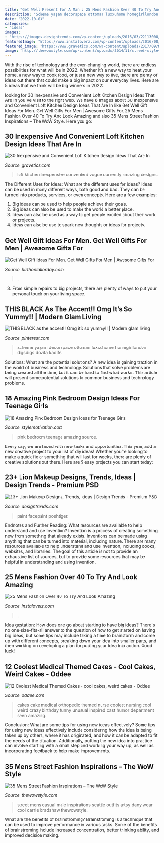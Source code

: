 ```yaml
---
title: "Get Well Present For A Man : 25 Mens Fashion Over 40 To Try And Look Amazing"
description: "Scheme yaşam decorspace ottoman luxxuhome homegirllondon digsdigs dovita kadife"
date: "2022-10-03"
categories:
- "ideas"
images:
- "https://images.designtrends.com/wp-content/uploads/2016/03/22113008/Casual-Look-Lion-Makeup-Girl.jpg"
featuredImage: "https://www.instaloverz.com/wp-content/uploads/2016/08/18-mens-fashion-over-40.jpg"
featured_image: "https://www.gravetics.com/wp-content/uploads/2017/09/Most-Amazing-Loft-Designs.jpg"
image: "http://thewowstyle.com/wp-content/uploads/2014/11/street-style4.jpg"
---
```



With the rise of technology and the ever-changing world, there are endless possibilities for what will be in 2022. Whether it’s a new way to heat your home, a new way to cook food, or just a new way to live, there are plenty of ideas out there that could make a big impact on our everyday lives. Here are 5 ideas that we think will be big winners in 2022: 

	

		
looking for 30 Inexpensive and Convenient Loft Kitchen Design Ideas That Are In you've visit to the right web. We have 8 Images about 30 Inexpensive and Convenient Loft Kitchen Design Ideas That Are In like Get Well Gift Ideas For Men. Get Well Gifts For Men | Awesome Gifts For, 25 Mens Fashion Over 40 To Try And Look Amazing and also 35 Mens Street Fashion Inspirations – The WoW Style. Here you go:
		
    
## 30 Inexpensive And Convenient Loft Kitchen Design Ideas That Are In

<img loading=lazy src="https://www.gravetics.com/wp-content/uploads/2017/09/Most-Amazing-Loft-Designs.jpg" onerror="this.onerror=null;this.src='https://tse2.mm.bing.net/th?id=OIP.oTafzk715S6CnpJ-HqVWVAHaLH&amp;pid=15.1';" alt="30 Inexpensive and Convenient Loft Kitchen Design Ideas That Are In">

_Source: gravetics.com_

>loft kitchen inexpensive convenient vogue currently amazing designs. 

	

The Different Uses for Ideas: What are the different uses for ideas?
Ideas can be used in many different ways, both good and bad. They can be turned into products, services, or even concepts. Here are a few examples:
1. Big ideas can be used to help people achieve their goals. 
2. Big ideas can also be used to make the world a better place. 
3. Ideas can also be used as a way to get people excited about their work or projects. 
4. Ideas can also be use to spark new thoughts or ideas for projects.

    
## Get Well Gift Ideas For Men. Get Well Gifts For Men | Awesome Gifts For

<img loading=lazy src="http://birthonlaborday.com/pics/get-well-gift-ideas-for-men-2.jpg" onerror="this.onerror=null;this.src='https://tse3.mm.bing.net/th?id=OIP._DikgeTC7sZS-dHWnQC5ggHaJ4&amp;pid=15.1';" alt="Get Well Gift Ideas For Men. Get Well Gifts For Men | Awesome Gifts For">

_Source: birthonlaborday.com_

>. 

	

3. From simple repairs to big projects, there are plenty of ways to put your personal touch on your living space.

    
## THIS BLACK As The Accent!! Omg It’s So Yummy!! | Modern Glam Living

<img loading=lazy src="https://i.pinimg.com/736x/fb/78/ae/fb78aeb1eefd46493256c8faabd46719.jpg" onerror="this.onerror=null;this.src='https://tse2.mm.bing.net/th?id=OIP.Oyw3E2lDzlqVeddLMdX05gHaJ3&amp;pid=15.1';" alt="THIS BLACK as the accent!! Omg it’s so yummy!! | Modern glam living">

_Source: pinterest.com_

>scheme yaşam decorspace ottoman luxxuhome homegirllondon digsdigs dovita kadife. 

	

Solutions: What are the potential solutions?
A new idea is gaining traction in the world of business and technology. Solutions that solve problems are being created all the time, but it can be hard to find what works. This article will present some potential solutions to common business and technology problems.

    
## 18 Amazing Pink Bedroom Design Ideas For Teenage Girls

<img loading=lazy src="https://www.stylemotivation.com/wp-content/uploads/2014/02/22-Pink-Bedroom-Design-Ideas-for-Little-Ladies-16.jpg" onerror="this.onerror=null;this.src='https://tse3.mm.bing.net/th?id=OIP.KAVqxCX5_Sjtjxdh6CDH7AHaE7&amp;pid=15.1';" alt="18 Amazing Pink Bedroom Design Ideas for Teenage Girls">

_Source: stylemotivation.com_

>pink bedroom teenage amazing source. 

	

Every day, we are faced with new tasks and opportunities. This year, add a new creative project to your list of diy ideas! Whether you're looking to make a quick fix or something that will last for weeks, there are plenty of creative solutions out there. Here are 5 easy projects you can start today: 

    
## 23+ Lion Makeup Designs, Trends, Ideas | Design Trends - Premium PSD

<img loading=lazy src="https://images.designtrends.com/wp-content/uploads/2016/03/22113008/Casual-Look-Lion-Makeup-Girl.jpg" onerror="this.onerror=null;this.src='https://tse1.mm.bing.net/th?id=OIP.G_lHdGnD89unyuHPfpbJvgHaHa&amp;pid=15.1';" alt="23+ Lion Makeup Designs, Trends, Ideas | Design Trends - Premium PSD">

_Source: designtrends.com_

>paint facepaint poshtiger. 

	

Endnotes and Further Reading: What resources are available to help understand and use Invention?
Invention is a process of creating something new from something that already exists. Inventions can be made using anything that can be turned into material, including nature. There are many resources available to help understand and use invention, including books, websites, and libraries. The goal of this article is not to provide an exhaustive list of sources, but to provide some resources that may be helpful in understanding and using invention.

    
## 25 Mens Fashion Over 40 To Try And Look Amazing

<img loading=lazy src="https://www.instaloverz.com/wp-content/uploads/2016/08/18-mens-fashion-over-40.jpg" onerror="this.onerror=null;this.src='https://tse4.mm.bing.net/th?id=OIP.0UQiAWinjmBHYxUmgSww_AHaLH&amp;pid=15.1';" alt="25 Mens Fashion Over 40 To Try And Look Amazing">

_Source: instaloverz.com_

>. 

	

Idea gestation: How does one go about starting to have big ideas?
There's no one-size-fits-all answer to the question of how to get started on having big ideas, but some tips may include taking a time to brainstorm and come up with different concepts, breaking down your idea into smaller parts, and then working on developing a plan for putting your idea into action. Good luck!

    
## 12 Coolest Medical Themed Cakes - Cool Cakes, Weird Cakes - Oddee

<img loading=lazy src="https://www.oddee.com/wp-content/uploads/_media/imgs/articles2/a97107_g074_4-orthopedic.jpg" onerror="this.onerror=null;this.src='https://tse1.mm.bing.net/th?id=OIP.nxrJApiwrNlPPMXwop2u4wHaKd&amp;pid=15.1';" alt="12 Coolest Medical Themed Cakes - cool cakes, weird cakes - Oddee">

_Source: oddee.com_

>cakes cake medical orthopedic themed nurse coolest nursing cool weird crazy birthday funny unusual inspired cast humor department seen amazing. 

	

Conclusion: What are some tips for using new ideas effectively?
Some tips for using new ideas effectively include considering how the idea is being taken up by others, where it has originated, and how it can be adapted to fit the needs of the situation. Additionally, putting the new idea into practice can involve starting with a small step and working your way up, as well as incorporating feedback to help make improvements.

    
## 35 Mens Street Fashion Inspirations – The WoW Style

<img loading=lazy src="http://thewowstyle.com/wp-content/uploads/2014/11/street-style4.jpg" onerror="this.onerror=null;this.src='https://tse4.mm.bing.net/th?id=OIP.VnpgRMaj8jkQFMhqIjMPRAAAAA&amp;pid=15.1';" alt="35 Mens Street Fashion Inspirations – The WoW Style">

_Source: thewowstyle.com_

>street mens casual male inspirations seattle outfits artsy dany wear cool carrie bradshaw thewowstyle. 

	

What are the benefits of brainstroming?
Brainstroming is a technique that can be used to improve performance in various tasks. Some of the benefits of brainstroming include increased concentration, better thinking ability, and improved decision making.

